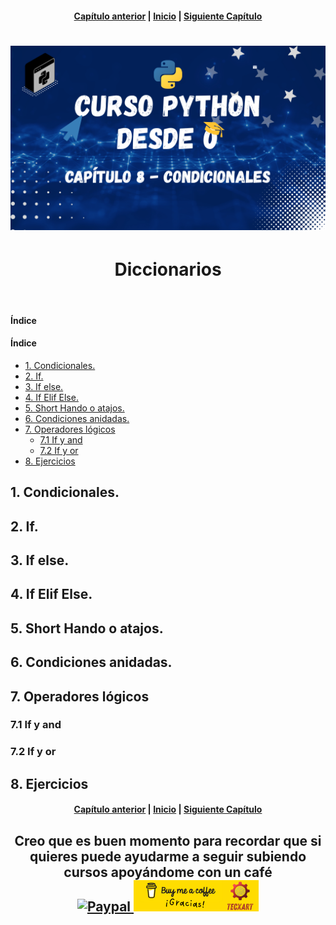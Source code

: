 <h4 align="center">
<a href="https://github.com/tecxion/Curso-Python/tree/main/07_Diccionarios/readme.md">Capítulo anterior</a> | <a href="https://github.com/tecxion/Curso-Python/tree/main">Inicio</a> | <a href="https://github.com/tecxion/Curso-Python/tree/main/09_Bucles/readme.md">Siguiente Capítulo</a>
</h4>

<h1 align="center">
<img src="https://github.com/tecxion/Curso-Python/blob/main/Media/condicionales.png">
</h1>


<h1 align="center">Diccionarios</h1><br>

<h4>Índice</h4>


<h4>Índice</h4>

- [1. Condicionales.](#1-condicionales)
- [2. If.](#2-if)
- [3. If else.](#3-if-else)
- [4. If Elif Else.](#4-if-elif-else)
- [5. Short Hando o atajos.](#5-short-hando-o-atajos)
- [6. Condiciones anidadas.](#6-condiciones-anidadas)
- [7. Operadores lógicos](#7-operadores-lógicos)
  - [7.1 If y and](#71-if-y-and)
  - [7.2 If y or](#72-if-y-or)
- [8. Ejercicios](#8-ejercicios)


<a name="1-condicionales"></a>

## 1. Condicionales.




<a name="2-if"></a>

## 2. If.



<a name="3-if-else"></a>

## 3. If else.



<a name="4-if-elif-else"></a>

## 4. If Elif Else.



<a name="5-short-hando-o-atajos"></a>

## 5. Short Hando o atajos.



<a name="6-condiciones-anidadas"></a>

## 6. Condiciones anidadas.



<a name="7-operadores-lógicos"></a>

## 7. Operadores lógicos



<a name="71-if-y-and"></a>

### 7.1 If y and



<a name="72-if-y-or"></a>

### 7.2 If y or



<a name="8-ejercicios"></a>

## 8. Ejercicios


<h4 align="center">
<a href="https://github.com/tecxion/Curso-Python/tree/main/07_Diccionarios/readme.md">Capítulo anterior</a> | <a href="https://github.com/tecxion/Curso-Python/tree/main">Inicio</a> | <a href="https://github.com/tecxion/Curso-Python/tree/main/09_Bucles/readme.md">Siguiente Capítulo</a>
</h4>

<h2 align="center">
Creo que es buen momento para recordar que si quieres puede ayudarme a seguir subiendo cursos apoyándome con un café<br>
   <a href="https://paypal.me/jfmpkiko">
<img src="https://img.shields.io/badge/PayPal-00457C?style=for-the-badge&logo=paypal&logoColor=white" alt="Paypal" />  </a><a href="https://coff.ee/tecxart"><img src="https://github.com/tecxion/TecXion/blob/main/Media/cafe1.png" alt="Cafe">

</a>
</h2>